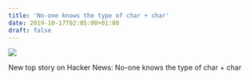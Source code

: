 ```yaml
---
title: 'No-one knows the type of char + char'
date: 2019-10-17T02:05:00+01:00
draft: false
---
```


![](https://ifttt.com/images/no_image_card.png)  

New top story on Hacker News: No-one knows the type of char + char